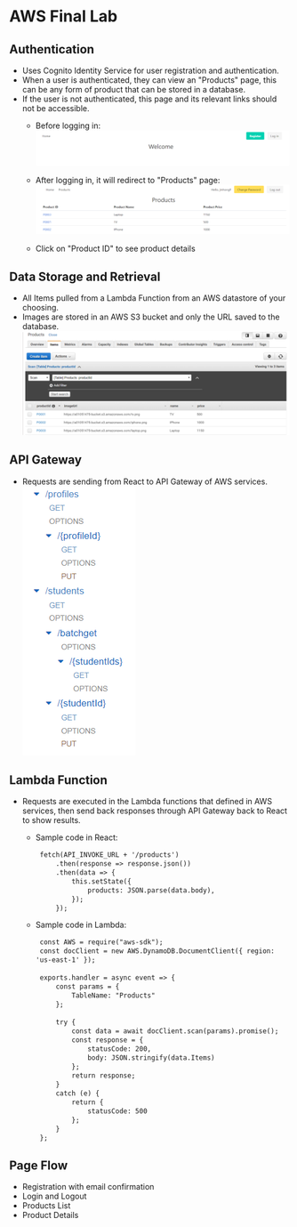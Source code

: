 # AWS Final Lab

## Authentication
- Uses Cognito Identity Service for user registration and authentication.
- When a user is authenticated, they can view an "Products" page, this can be any form of product that can be stored in a database.
- If the user is not authenticated, this page and its relevant links should not be accessible.
  - Before logging in:
    ![](https://github.com/liangjinhongwin/cognito_starter/blob/master/public/home.PNG)

  - After logging in, it will redirect to "Products" page:
    ![](https://github.com/liangjinhongwin/cognito_starter/blob/master/public/products.PNG)

  - Click on "Product ID" to see product details
 

## Data Storage and Retrieval
- All Items pulled from a Lambda Function from an AWS datastore of your choosing.
- Images are stored in an AWS S3 bucket and only the URL saved to the database.  
  ![](https://github.com/liangjinhongwin/cognito_starter/blob/master/public/dynamodb.PNG)

## API Gateway
   - Requests are sending from React to API Gateway of AWS services.  
     ![](https://github.com/liangjinhongwin/cognito_starter/blob/master/public/api.PNG)

## Lambda Function
   - Requests are executed in the Lambda functions that defined in AWS services, then send back responses through API Gateway back to React to show results.
     - Sample code in React:  
       ```
        fetch(API_INVOKE_URL + '/products')
            .then(response => response.json())
            .then(data => {
                this.setState({
                    products: JSON.parse(data.body),
                });
            });
       ```
       
     - Sample code in Lambda:  
       ```
        const AWS = require("aws-sdk");
        const docClient = new AWS.DynamoDB.DocumentClient({ region: 'us-east-1' });

        exports.handler = async event => {
            const params = {
                TableName: "Products"
            };
            
            try {
                const data = await docClient.scan(params).promise();
                const response = {
                    statusCode: 200,
                    body: JSON.stringify(data.Items)
                };
                return response;
            }
            catch (e) {
                return {
                    statusCode: 500
                };
            }
        };

       ```

## Page Flow
- Registration with email confirmation
- Login and Logout
- Products List
- Product Details